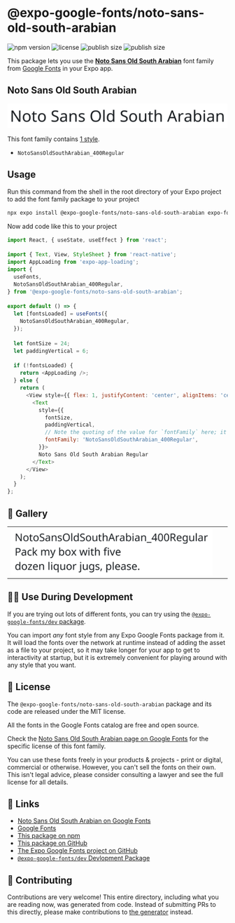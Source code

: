 # @expo-google-fonts/noto-sans-old-south-arabian

![npm version](https://flat.badgen.net/npm/v/@expo-google-fonts/noto-sans-old-south-arabian)
![license](https://flat.badgen.net/github/license/expo/google-fonts)
![publish size](https://flat.badgen.net/packagephobia/install/@expo-google-fonts/noto-sans-old-south-arabian)
![publish size](https://flat.badgen.net/packagephobia/publish/@expo-google-fonts/noto-sans-old-south-arabian)

This package lets you use the [**Noto Sans Old South Arabian**](https://fonts.google.com/specimen/Noto+Sans+Old+South+Arabian) font family from [Google Fonts](https://fonts.google.com/) in your Expo app.

## Noto Sans Old South Arabian

![Noto Sans Old South Arabian](./font-family.png)

This font family contains [1 style](#-gallery).

- `NotoSansOldSouthArabian_400Regular`

## Usage

Run this command from the shell in the root directory of your Expo project to add the font family package to your project
```sh
npx expo install @expo-google-fonts/noto-sans-old-south-arabian expo-font expo-app-loading
```

Now add code like this to your project
```js
import React, { useState, useEffect } from 'react';

import { Text, View, StyleSheet } from 'react-native';
import AppLoading from 'expo-app-loading';
import {
  useFonts,
  NotoSansOldSouthArabian_400Regular,
} from '@expo-google-fonts/noto-sans-old-south-arabian';

export default () => {
  let [fontsLoaded] = useFonts({
    NotoSansOldSouthArabian_400Regular,
  });

  let fontSize = 24;
  let paddingVertical = 6;

  if (!fontsLoaded) {
    return <AppLoading />;
  } else {
    return (
      <View style={{ flex: 1, justifyContent: 'center', alignItems: 'center' }}>
        <Text
          style={{
            fontSize,
            paddingVertical,
            // Note the quoting of the value for `fontFamily` here; it expects a string!
            fontFamily: 'NotoSansOldSouthArabian_400Regular',
          }}>
          Noto Sans Old South Arabian Regular
        </Text>
      </View>
    );
  }
};

```

## 🔡 Gallery


||||
|-|-|-|
|![NotoSansOldSouthArabian_400Regular](./NotoSansOldSouthArabian_400Regular.ttf.png)||||


## 👩‍💻 Use During Development

If you are trying out lots of different fonts, you can try using the [`@expo-google-fonts/dev` package](https://github.com/expo/google-fonts/tree/master/font-packages/dev#readme).

You can import *any* font style from any Expo Google Fonts package from it. It will load the fonts
over the network at runtime instead of adding the asset as a file to your project, so it may take longer
for your app to get to interactivity at startup, but it is extremely convenient
for playing around with any style that you want.

## 📖 License

The `@expo-google-fonts/noto-sans-old-south-arabian` package and its code are released under the MIT license.

All the fonts in the Google Fonts catalog are free and open source.

Check the [Noto Sans Old South Arabian page on Google Fonts](https://fonts.google.com/specimen/Noto+Sans+Old+South+Arabian) for the specific license of this font family.

You can use these fonts freely in your products & projects - print or digital, commercial or otherwise. However, you can't sell the fonts on their own. This isn't legal advice, please consider consulting a lawyer and see the full license for all details.

## 🔗 Links

- [Noto Sans Old South Arabian on Google Fonts](https://fonts.google.com/specimen/Noto+Sans+Old+South+Arabian)
- [Google Fonts](https://fonts.google.com/)
- [This package on npm](https://www.npmjs.com/package/@expo-google-fonts/noto-sans-old-south-arabian)
- [This package on GitHub](https://github.com/expo/google-fonts/tree/master/font-packages/noto-sans-old-south-arabian)
- [The Expo Google Fonts project on GitHub](https://github.com/expo/google-fonts)
- [`@expo-google-fonts/dev` Devlopment Package](https://github.com/expo/google-fonts/tree/master/font-packages/dev)

## 🤝 Contributing

Contributions are very welcome! This entire directory, including what you are reading now, was generated from code. Instead of submitting PRs to this directly, please make contributions to [the generator](https://github.com/expo/google-fonts/tree/master/packages/generator) instead.
